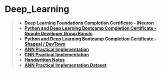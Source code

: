 # Deep_Learning
 >- **[Deep Learning Foundations Completion Certificate - iNeuron](https://github.com/Sinhaaz/Deep_Learning-Krish_Naik-iNeuron/blob/main/Deep%20Learning%20Certificate.pdf)**
 >- **[Python and Deep Learning Bootcamp Completion Certificate - Google Developer Group Ranchi](https://github.com/Sinhaaz/Deep_Learning-Krish_Naik-iNeuron/blob/main/Python%20%26%20Deep%20learning%20bootcamp%20GDG.pdf)**
 >- **[Python and Deep Learning Bootcamp Completion Certificate - Shapeai / DevTown](https://github.com/Sinhaaz/Deep_Learning-Krish_Naik-iNeuron/blob/main/Python%20%26%20Deep%20learning%20bootcamp%20Shapeai.pdf)**
 >- **[ANN Practical Implementation](https://github.com/Sinhaaz/Deep_Learning-Krish_Naik-iNeuron/blob/main/ANN%20Implementation.ipynb)**
 >- **[CNN Practical Implementation](https://www.kaggle.com/code/kanncaa1/convolutional-neural-network-cnn-tutorial)**
 >- **[Handwritten Notes](https://github.com/Sinhaaz/Deep_Learning-Krish_Naik-iNeuron/blob/main/Deep%20Learning-Krish%20Naik.pdf)**
 >- **[ANN Practical Implementation Dataset](https://github.com/Sinhaaz/Deep_Learning-Krish_Naik-iNeuron/blob/main/Churn_Modelling.csv)**
